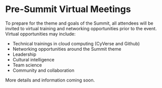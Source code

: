 # Pre-Summit Virtual Meetings

To prepare for the theme and goals of the Summit, all attendees will be invited to virtual training and networking opportunities prior to the event. Virtual opportunities may include:

- Technical trainings in cloud computing (CyVerse and Github)
- Networking opportunities around the Summit theme
- Leadership 
- Cultural intelligence
- Team science
- Community and collaboration

More details and information coming soon.

